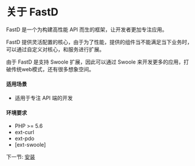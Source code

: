 # 关于 FastD 

FastD 是一个为构建高性能 API 而生的框架，让开发者更加专注应用。

FastD 提供灵活配置的核心，由于为了性能，提供的组件当不能满足当下业务时，可以通过自定义对核心，和服务进行扩展。

由于 FastD 是支持 Swoole 扩展，因此可以通过 Swoole 来开发更多的应用，打破传统web模式，还有很多想象空间。

#### 适用场景

* 适用于专注 API 端的开发

#### 环境要求

* PHP >= 5.6
* ext-curl
* ext-pdo
* [ext-swoole]

下一节: [安装](zh-cn/3.0/1-2-installing.md)